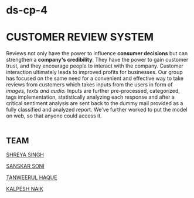 # ds-cp-4

# CUSTOMER REVIEW SYSTEM
Reviews not only have the power to influence **consumer decisions** but can strengthen a **company's credibility**. They have the power to gain customer trust, and they encourage people to interact with the company. Customer interaction ultimately leads to improved profits for businesses. Our group has focused on the same need for a convenient and effective way to take reviews from customers which takes inputs from the users in form of *images, texts and audio.* Inputs are further pre-processed, categorized, tags implementation, statistically analyzing each response and after a critical sentiment analysis are sent back to the dummy mail provided as a fully classified and analyzed report. We've further worked to put the model on web, so that anyone could access it. 
<br />
<br />
## TEAM

[SHREYA SINGH](https://www.linkedin.com/in/shreya-singh-83b9561a1/)

[SANSKAR SONI](https://www.linkedin.com/in/sanskar-soni-6337a1196/)

[TANWEERUL HAQUE](https://www.linkedin.com/in/tanweerulhaque/)

[KALPESH NAIK](https://www.linkedin.com/in/kalpesh-naik-20ab28190)
